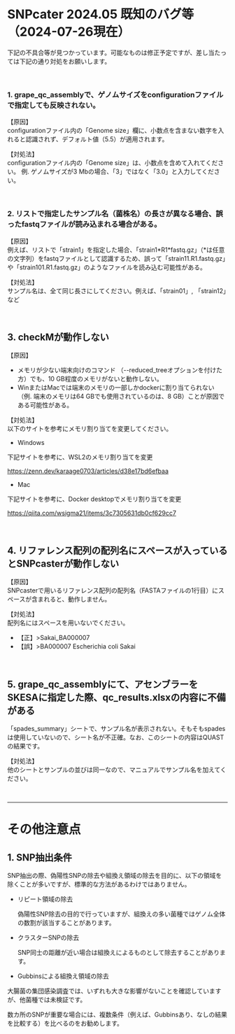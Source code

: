 # SNPcater 2024.05 既知のバグ等（2024-07-26現在）
下記の不具合等が見つかっています。可能なものは修正予定ですが、差し当たっては下記の通り対処をお願いします。

<br>

### 1. grape_qc_assemblyで、ゲノムサイズをconfigurationファイルで指定しても反映されない。

【原因】<br>
configurationファイル内の「Genome size」欄に、小数点を含まない数字を入れると認識されず、デフォルト値（5.5）が適用されます。

【対処法】<br>
configurationファイル内の「Genome size」は、小数点を含めて入れてください。
例. ゲノムサイズが3 Mbの場合、「3」ではなく「3.0」と入力してください。

<br>

### 2. リストで指定したサンプル名（菌株名）の長さが異なる場合、誤ったfastqファイルが読み込まれる場合がある。
【原因】<br>
例えば、リストで「strain1」を指定した場合、「strain1\*R1*fastq.gz」（*は任意の文字列）をfastqファイルとして認識するため、誤って「strain11.R1.fastq.gz」や「strain101.R1.fastq.gz」のようなファイルを読み込む可能性がある。

【対処法】<br>
サンプル名は、全て同じ長さにしてください。例えば、「strain01」, 「strain12」など

<br>

## 3. checkMが動作しない
【原因】
* メモリが少ない端末向けのコマンド （--reduced_treeオプションを付けた方）でも、10 GB程度のメモリがないと動作しない。
* WinまたはMacでは端末のメモリの一部しかdockerに割り当てられない（例. 端末のメモリは64 GBでも使用されているのは、8 GB）ことが原因である可能性がある。

【対処法】<br>
以下のサイトを参考にメモリ割り当てを変更してください。

* Windows

下記サイトを参考に、WSL2のメモリ割り当てを変更

https://zenn.dev/karaage0703/articles/d38e17bd6efbaa


* Mac

下記サイトを参考に、Docker desktopでメモリ割り当てを変更

https://qiita.com/wsigma21/items/3c7305631db0cf629cc7

<br>

## 4. リファレンス配列の配列名にスペースが入っているとSNPcasterが動作しない

【原因】<br>
SNPcasterで用いるリファレンス配列の配列名（FASTAファイルの1行目）にスペースが含まれると、動作しません。

【対処法】<br>
配列名にはスペースを用いないでください。

* 【正】>Sakai_BA000007
* 【誤】>BA000007 Escherichia coli Sakai

<br>

## 5. grape_qc_assemblyにて、アセンブラーをSKESAに指定した際、qc_results.xlsxの内容に不備がある

「spades_summary」シートで、サンプル名が表示されない。そもそもspadesは使用していないので、シート名が不正確。なお、このシートの内容はQUASTの結果です。

【対処法】<br>
他のシートとサンプルの並びは同一なので、マニュアルでサンプル名を加えてください。

<br>

***

# その他注意点
## 1. SNP抽出条件
SNP抽出の際、偽陽性SNPの除去や組換え領域の除去を目的に、以下の領域を除くことが多いですが、標準的な方法があるわけではありません。


* リピート領域の除去

    偽陽性SNP除去の目的で行っていますが、組換えの多い菌種ではゲノム全体の数割が該当することがあります。
* クラスターSNPの除去

    SNP同士の距離が近い場合は組換えによるものとして除去することがあります。
* Gubbinsによる組換え領域の除去

大腸菌の集団感染調査では、いずれも大きな影響がないことを確認していますが、他菌種では未検証です。

数カ所のSNPが重要な場合には、複数条件（例えば、Gubbinsあり、なしの結果を比較する）を比べるのをお勧めします。
